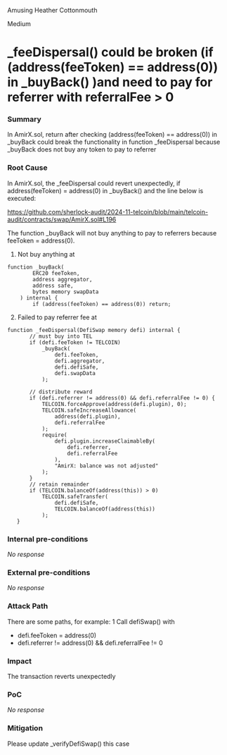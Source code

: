 Amusing Heather Cottonmouth

Medium

# _feeDispersal() could be broken (if  (address(feeToken) == address(0)) in _buyBack() )and need to pay for referrer with referralFee > 0

### Summary

In AmirX.sol, return after checking (address(feeToken) == address(0)) in _buyBack could break the functionality in function _feeDispersal because _buyBack does not buy any token to pay to referrer

### Root Cause

In AmirX.sol, the _feeDispersal could revert unexpectedly, if address(feeToken) = address(0) in _buyBack() and the line below is executed: 

https://github.com/sherlock-audit/2024-11-telcoin/blob/main/telcoin-audit/contracts/swap/AmirX.sol#L196 

The function _buyBack will not buy anything to pay to referrers because feeToken = address(0). 

1. Not buy anything at

```solidity
function _buyBack(
        ERC20 feeToken,
        address aggregator,
        address safe,
        bytes memory swapData
    ) internal {
        if (address(feeToken) == address(0)) return;
```

2. Failed to pay referrer fee at

 ```solidity
function _feeDispersal(DefiSwap memory defi) internal {
        // must buy into TEL
        if (defi.feeToken != TELCOIN)
            _buyBack(
                defi.feeToken,
                defi.aggregator,
                defi.defiSafe,
                defi.swapData
            );

        // distribute reward
        if (defi.referrer != address(0) && defi.referralFee != 0) {
            TELCOIN.forceApprove(address(defi.plugin), 0);
            TELCOIN.safeIncreaseAllowance(
                address(defi.plugin),
                defi.referralFee
            );
            require(
                defi.plugin.increaseClaimableBy(
                    defi.referrer,
                    defi.referralFee
                ),
                "AmirX: balance was not adjusted"
            );
        }
        // retain remainder
        if (TELCOIN.balanceOf(address(this)) > 0)
            TELCOIN.safeTransfer(
                defi.defiSafe,
                TELCOIN.balanceOf(address(this))
            );
    }
```

### Internal pre-conditions

_No response_

### External pre-conditions

_No response_

### Attack Path

There are some paths, for example:
1 Call defiSwap() with 
- defi.feeToken = address(0)
- defi.referrer != address(0) && defi.referralFee != 0

### Impact

The transaction reverts unexpectedly

### PoC

_No response_

### Mitigation

Please update _verifyDefiSwap() this case